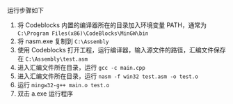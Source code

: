 运行步骤如下

1. 将 Codeblocks 内置的编译器所在的目录加入环境变量 PATH，通常为 `C:\Program Files(x86)\CodeBlocks\MinGW\bin`
1. 将 nasm.exe 复制到 `C:\Assembly`
1. 使用 Codeblocks 打开工程，运行编译器，输入源文件的路径，汇编文件保存在 `C:\Assembly\test.asm`
1. 进入汇编文件所在目录，运行 `gcc -c main.cpp`
1. 进入汇编文件所在目录，运行 `nasm -f win32 test.asm -o test.o`
1. 运行 `mingw32-g++ main.o test.o`
1. 双击 a.exe 运行程序
